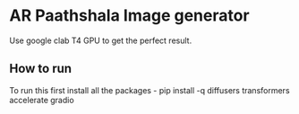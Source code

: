 # AR Paathshala Image generator

Use google clab T4 GPU to get the perfect result.

## How to run
To run this first install all the packages - 
pip install -q diffusers transformers accelerate gradio